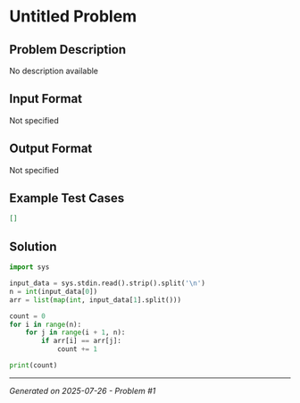 # Untitled Problem

## Problem Description
No description available

## Input Format
Not specified

## Output Format
Not specified

## Example Test Cases
```json
[]
```

## Solution
```python
import sys

input_data = sys.stdin.read().strip().split('\n')
n = int(input_data[0])
arr = list(map(int, input_data[1].split()))

count = 0
for i in range(n):
    for j in range(i + 1, n):
        if arr[i] == arr[j]:
            count += 1

print(count)
```

---
*Generated on 2025-07-26 - Problem #1*